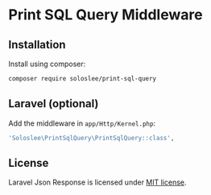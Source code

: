 Print SQL Query Middleware
=====

Installation
------------

Install using composer:

```bash
composer require soloslee/print-sql-query
```

Laravel (optional)
------------------

Add the middleware in `app/Http/Kernel.php`:

```php
'Soloslee\PrintSqlQuery\PrintSqlQuery::class',
```

## License

Laravel Json Response is licensed under [MIT license](http://opensource.org/licenses/MIT).
